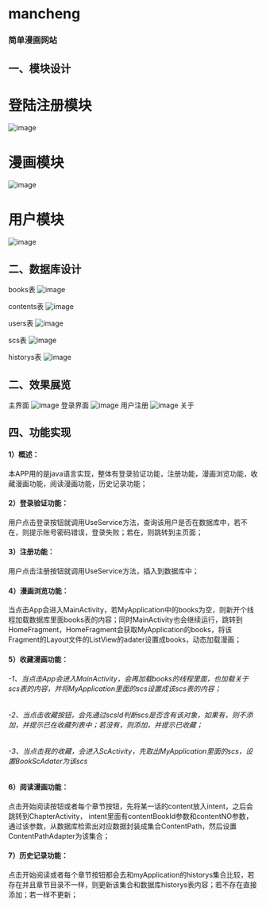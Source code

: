 # mancheng
### 简单漫画网站
## 一、模块设计

# 登陆注册模块
![image](https://github.com/liuxiaofeii/mancheng/raw/master/picture/login.png)




# 漫画模块
![image](https://github.com/liuxiaofeii/mancheng/raw/master/picture/漫画模块.png)









# 用户模块
![image](https://github.com/liuxiaofeii/mancheng/raw/master/picture/用户模块.png)









## 二、数据库设计
books表
![image](https://github.com/liuxiaofeii/mancheng/raw/master/picture/漫画书表.png)
















contents表
![image](https://github.com/liuxiaofeii/mancheng/raw/master/picture/contents.png)











users表
![image](https://github.com/liuxiaofeii/mancheng/raw/master/picture/用户表.png)


























scs表
![image](https://github.com/liuxiaofeii/mancheng/raw/master/picture/收藏表.png)














historys表
![image](https://github.com/liuxiaofeii/mancheng/raw/master/picture/阅读历史表.png)



















## 二、效果展览
主界面
![image](https://github.com/liuxiaofeii/mancheng/raw/master/picture/首页界面.png)
登录界面
![image](https://github.com/liuxiaofeii/mancheng/raw/master/picture/登录界面.png)
用户注册
![image](https://github.com/liuxiaofeii/mancheng/raw/master/picture/注册界面.png)
关于

## 四、功能实现
#### 1）概述：
本APP用的是java语言实现，整体有登录验证功能，注册功能，漫画浏览功能，收藏漫画功能，阅读漫画功能，历史记录功能；
#### 2）登录验证功能：
用户点击登录按钮就调用UseService方法，查询该用户是否在数据库中，若不在，则提示账号密码错误，登录失败；若在，则跳转到主页面；
#### 3）注册功能：
用户点击注册按钮就调用UseService方法，插入到数据库中；
#### 4）漫画浏览功能：
当点击App会进入MainActivity，若MyApplication中的books为空，则新开个线程加载数据库里面books表的内容；同时MainActivity也会继续运行，跳转到HomeFragment，HomeFragment会获取MyApplication的books，将该Fragment的Layout文件的ListView的adater设置成books，动态加载漫画；
#### 5）收藏漫画功能：
###### -1、当点击App会进入MainActivity，会再加载books的线程里面，也加载关于scs表的内容，并将MyApplication里面的scs设置成该scs表的内容；
###### -2、当点击收藏按钮，会先通过scsId判断scs是否含有该对象，如果有，则不添加，并提示已在收藏列表中；若没有，则添加，并提示已收藏；
###### -3、当点击我的收藏，会进入ScActivity，先取出MyApplication里面的scs，设置BookScAdater为该scs
#### 6）阅读漫画功能：
点击开始阅读按钮或者每个章节按钮，先将某一话的content放入intent，之后会跳转到ChapterActivity，
intent里面有contentBookId参数和contentNO参数，通过该参数，从数据库检索出对应数据封装成集合ContentPath，然后设置ContentPathAdapter为该集合；
#### 7）历史记录功能：
点击开始阅读或者每个章节按钮都会去和myApplication的historys集合比较，若存在并且章节目录不一样，则更新该集合和数据库historys表内容；若不存在直接添加；若一样不更新；
